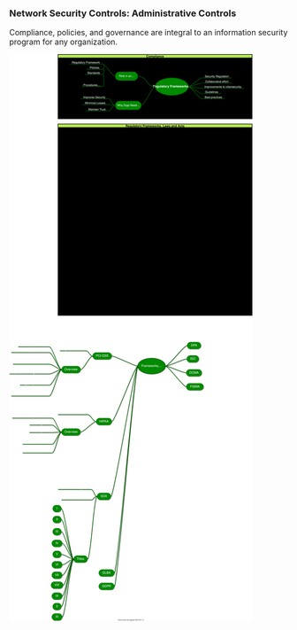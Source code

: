 ### Network Security Controls: Administrative Controls


Compliance, policies, and governance are integral to an information security program for any
organization.


![Image](./Network%20Security%20Controls%20-%20Administrative%20Controls.drawio.svg)